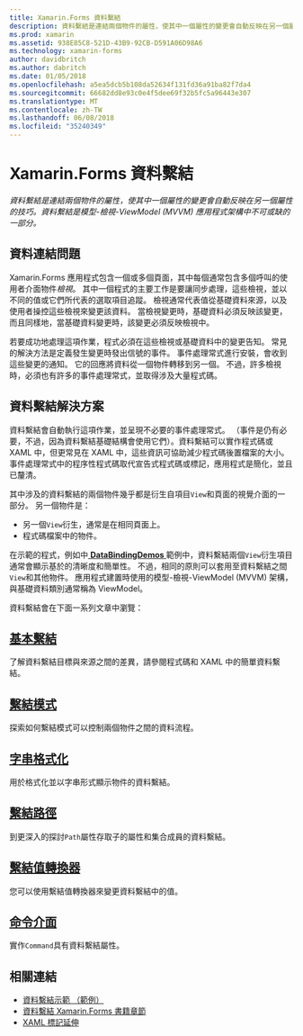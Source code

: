 ```yaml
---
title: Xamarin.Forms 資料繫結
description: 資料繫結是連結兩個物件的屬性，使其中一個屬性的變更會自動反映在另一個屬性的技巧。 資料繫結是模型-檢視-ViewModel (MVVM) 應用程式架構中不可或缺的一部分。
ms.prod: xamarin
ms.assetid: 938E85C8-521D-43B9-92CB-D591A06D98A6
ms.technology: xamarin-forms
author: davidbritch
ms.author: dabritch
ms.date: 01/05/2018
ms.openlocfilehash: a5ea5dcb5b108da52634f131fd36a91ba82f7da4
ms.sourcegitcommit: 66682dd8e93c0e4f5dee69f32b5fc5a96443e307
ms.translationtype: MT
ms.contentlocale: zh-TW
ms.lasthandoff: 06/08/2018
ms.locfileid: "35240349"
---
```

# <a name="xamarinforms-data-binding"></a>Xamarin.Forms 資料繫結

_資料繫結是連結兩個物件的屬性，使其中一個屬性的變更會自動反映在另一個屬性的技巧。資料繫結是模型-檢視-ViewModel (MVVM) 應用程式架構中不可或缺的一部分。_

## <a name="the-data-linking-problem"></a>資料連結問題

Xamarin.Forms 應用程式包含一個或多個頁面，其中每個通常包含多個呼叫的使用者介面物件*檢視*。 其中一個程式的主要工作是要讓同步處理，這些檢視，並以不同的值或它們所代表的選取項目追蹤。 檢視通常代表值從基礎資料來源，以及使用者操控這些檢視來變更該資料。 當檢視變更時，基礎資料必須反映該變更，而且同樣地，當基礎資料變更時，該變更必須反映檢視中。

若要成功地處理這項作業，程式必須在這些檢視或基礎資料中的變更告知。 常見的解決方法是定義發生變更時發出信號的事件。 事件處理常式進行安裝，會收到這些變更的通知。 它的回應將資料從一個物件轉移到另一個。 不過，許多檢視時，必須也有許多的事件處理常式，並取得涉及大量程式碼。

## <a name="the-data-binding-solution"></a>資料繫結解決方案

資料繫結會自動執行這項作業，並呈現不必要的事件處理常式。 （事件是仍有必要，不過，因為資料繫結基礎結構會使用它們）。資料繫結可以實作程式碼或 XAML 中，但更常見在 XAML 中，這些資訊可協助減少程式碼後置檔案的大小。 事件處理常式中的程序性程式碼取代宣告式程式碼或標記，應用程式是簡化，並且已釐清。

其中涉及的資料繫結的兩個物件幾乎都是衍生自項目`View`和頁面的視覺介面的一部分。 另一個物件是：

- 另一個`View`衍生，通常是在相同頁面上。
- 程式碼檔案中的物件。

在示範的程式，例如中[ **DataBindingDemos** ](https://developer.xamarin.com/samples/xamarin-forms/DataBindingDemos/)範例中，資料繫結兩個`View`衍生項目通常會顯示基於的清晰度和簡單性。 不過，相同的原則可以套用至資料繫結之間`View`和其他物件。 應用程式建置時使用的模型-檢視-ViewModel (MVVM) 架構，與基礎資料類別通常稱為 ViewModel。

資料繫結會在下面一系列文章中瀏覽：

## <a name="basic-bindingsbasic-bindingsmd"></a>[基本繫結](basic-bindings.md)

了解資料繫結目標與來源之間的差異，請參閱程式碼和 XAML 中的簡單資料繫結。

## <a name="binding-modebinding-modemd"></a>[繫結模式](binding-mode.md)

探索如何繫結模式可以控制兩個物件之間的資料流程。

## <a name="string-formattingstring-formattingmd"></a>[字串格式化](string-formatting.md)

用於格式化並以字串形式顯示物件的資料繫結。

## <a name="binding-pathbinding-pathmd"></a>[繫結路徑](binding-path.md)

到更深入的探討`Path`屬性存取子的屬性和集合成員的資料繫結。

## <a name="binding-value-convertersconvertersmd"></a>[繫結值轉換器](converters.md)

您可以使用繫結值轉換器來變更資料繫結中的值。

## <a name="the-command-interfacecommandingmd"></a>[命令介面](commanding.md)

實作`Command`具有資料繫結屬性。



## <a name="related-links"></a>相關連結

- [資料繫結示範 （範例）](https://developer.xamarin.com/samples/xamarin-forms/DataBindingDemos/)
- [資料繫結 Xamarin.Forms 書籍章節](~/xamarin-forms/creating-mobile-apps-xamarin-forms/summaries/chapter16.md)
- [XAML 標記延伸](~/xamarin-forms/xaml/markup-extensions/index.md)
